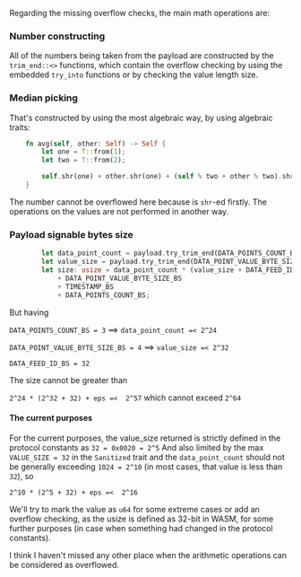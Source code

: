 Regarding the missing overflow checks, the main math operations are:

### Number constructing

All of the numbers being taken from the payload are constructed by the `trim_end::<>` functions, which contain the overflow checking by using the embedded `try_into` functions or by checking the value length size.


### Median picking

That's constructed by using the most algebraic way, by using algebraic traits:

```rust
    fn avg(self, other: Self) -> Self {
        let one = T::from(1);
        let two = T::from(2);

        self.shr(one) + other.shr(one) + (self % two + other % two).shr(one)
    }
```

The number cannot be overflowed here because is `shr`-ed firstly. The operations on the values are not performed in another way.

### Payload signable bytes size

```rust
        let data_point_count = payload.try_trim_end(DATA_POINTS_COUNT_BS)?;
        let value_size = payload.try_trim_end(DATA_POINT_VALUE_BYTE_SIZE_BS)?;
        let size: usize = data_point_count * (value_size + DATA_FEED_ID_BS)
            + DATA_POINT_VALUE_BYTE_SIZE_BS
            + TIMESTAMP_BS
            + DATA_POINTS_COUNT_BS;
```

But having

`DATA_POINTS_COUNT_BS = 3`  ==> `data_point_count =< 2^24`

`DATA_POINT_VALUE_BYTE_SIZE_BS = 4` ==> `value_size =< 2^32`

`DATA_FEED_ID_BS = 32`

The size cannot be greater than

`2^24 * (2^32 + 32) + eps =<  2^57` which cannot exceed `2^64`

#### The current purposes

For the current purposes, the value_size returned is strictly defined in the protocol constants as `32 = 0x0020 = 2^5`
And also limited by the max `VALUE_SIZE = 32` in the `Sanitized` trait
and the `data_point_count` should not be generally exceeding `1024 = 2^10` (in most cases, that value is less than `32`),
so

`2^10 * (2^5 + 32) + eps =<  2^16`

We'll try to mark the value as `u64` for some extreme cases or add an overflow checking, as the usize is defined as 32-bit in WASM, for some further purposes (in case when something had changed in the protocol constants).

I think I haven't missed any other place when the arithmetic operations can be considered as overflowed.
